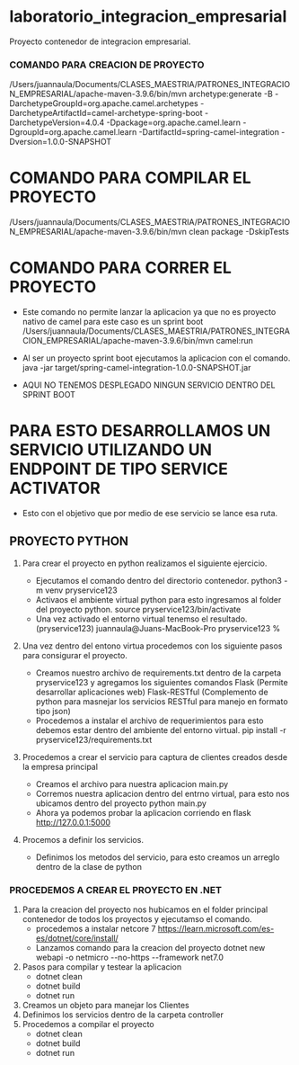 # laboratorio_integracion_empresarial
Proyecto contenedor de integracion empresarial.
### COMANDO PARA CREACION DE PROYECTO
/Users/juannaula/Documents/CLASES_MAESTRIA/PATRONES_INTEGRACION_EMPRESARIAL/apache-maven-3.9.6/bin/mvn archetype:generate -B -DarchetypeGroupId=org.apache.camel.archetypes -DarchetypeArtifactId=camel-archetype-spring-boot -DarchetypeVersion=4.0.4 -Dpackage=org.apache.camel.learn -DgroupId=org.apache.camel.learn -DartifactId=spring-camel-integration -Dversion=1.0.0-SNAPSHOT

# COMANDO PARA COMPILAR EL PROYECTO
/Users/juannaula/Documents/CLASES_MAESTRIA/PATRONES_INTEGRACION_EMPRESARIAL/apache-maven-3.9.6/bin/mvn clean package -DskipTests

# COMANDO PARA CORRER EL PROYECTO
- Este comando no permite lanzar la aplicacion ya que no es proyecto nativo de camel para este caso es un sprint boot
/Users/juannaula/Documents/CLASES_MAESTRIA/PATRONES_INTEGRACION_EMPRESARIAL/apache-maven-3.9.6/bin/mvn camel:run

- Al ser un proyecto sprint boot ejecutamos la aplicacion con el comando.
    java -jar target/spring-camel-integration-1.0.0-SNAPSHOT.jar
- AQUI NO TENEMOS DESPLEGADO NINGUN SERVICIO DENTRO DEL SPRINT BOOT 
# PARA ESTO DESARROLLAMOS UN SERVICIO UTILIZANDO UN ENDPOINT DE TIPO SERVICE ACTIVATOR
- Esto con el objetivo que por medio de ese servicio se lance esa ruta.

## PROYECTO PYTHON
1. Para crear el proyecto en python realizamos el siguiente ejercicio.
    - Ejecutamos el comando dentro del directorio contenedor.
        python3 -m venv pryservice123
    - Activaos el ambiente virtual python para esto ingresamos al folder del proyecto python.
        source pryservice123/bin/activate
    - Una vez activado el entorno virtual tenemso el resultado.
        (pryservice123) juannaula@Juans-MacBook-Pro pryservice123 % 
2. Una vez dentro del entono virtua procedemos con los siguiente pasos para consigurar el proyecto.
    - Creamos nuestro archivo de requirements.txt dentro de la carpeta pryservice123 y agregamos los siguientes comandos 
        Flask           (Permite desarrollar aplicaciones web)
        Flask-RESTful   (Complemento de python para masnejar los servicios  RESTful para manejo en formato tipo json)
    - Procedemos a instalar el archivo de requerimientos para esto debemos estar dentro del ambiente del entorno virtual.
        pip install -r pryservice123/requirements.txt

3. Procedemos a crear el servicio para captura de clientes creados desde la empresa principal
    - Creamos el archivo para nuestra aplicacion main.py
    - Corremos nuestra aplicacion dentro del entrno virtual, para esto nos ubicamos dentro del proyecto
        python main.py 
    - Ahora ya podemos probar la aplicacion corriendo en flask
        http://127.0.0.1:5000
4. Procemos a definir los servicios.
    - Definimos los metodos del servicio, para esto creamos un arreglo dentro de la clase de python


### PROCEDEMOS A CREAR EL PROYECTO EN .NET
1. Para la creacion del proyecto nos hubicamos en el folder principal contenedor de todos los proyectos y ejecutamso el comando.
    - procedemos a instalar netcore 7
        https://learn.microsoft.com/es-es/dotnet/core/install/
    - Lanzamos comando para la creacion del proyecto
    dotnet new webapi -o netmicro --no-https --framework net7.0
2. Pasos para compilar y testear la aplicacion
    - dotnet clean
    - dotnet build
    - dotnet run
3. Creamos un objeto para manejar los Clientes
4. Definimos los servicios dentro de la carpeta controller
5. Procedemos a compilar el proyecto
    - dotnet clean
    - dotnet build
    - dotnet run